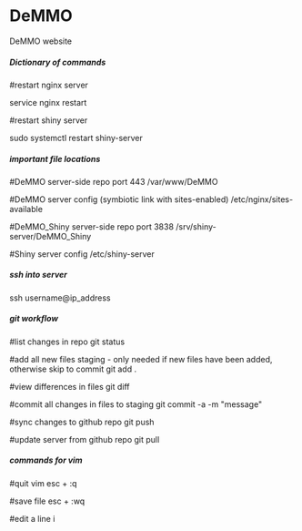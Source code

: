 # DeMMO
DeMMO website

##### Dictionary of commands #####

#restart nginx server 

service nginx restart

#restart shiny server

sudo systemctl restart shiny-server


##### important file locations #####

#DeMMO server-side repo port 443
/var/www/DeMMO

#DeMMO server config (symbiotic link with sites-enabled)
/etc/nginx/sites-available

#DeMMO_Shiny server-side repo port 3838
/srv/shiny-server/DeMMO_Shiny

#Shiny server config
/etc/shiny-server


##### ssh into server #####
ssh username@ip_address

##### git workflow #####

#list changes in repo
git status

#add all new files staging - only needed if new files have been added, otherwise skip to commit
git add .

#view differences in files
git diff 

#commit all changes in files to staging
git commit -a -m "message"

#sync changes to github repo
git push

#update server from github repo
git pull 


##### commands for vim #####

#quit vim
esc + :q

#save file
esc + :wq

#edit a line 
i 
